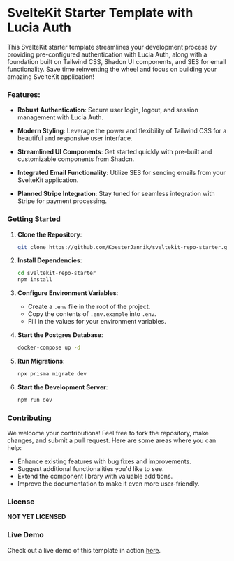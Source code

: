 # SvelteKit Starter Template with Lucia Auth

This SvelteKit starter template streamlines your development process by providing pre-configured authentication with Lucia Auth, along with a foundation built on Tailwind CSS, Shadcn UI components, and SES for email functionality. Save time reinventing the wheel and focus on building your amazing SvelteKit application!

### Features:

- **Robust Authentication**: Secure user login, logout, and session
  management with Lucia Auth.

- **Modern Styling**: Leverage the power and flexibility of Tailwind CSS for a beautiful and responsive user interface.

- **Streamlined UI Components**: Get started quickly with pre-built and customizable components from Shadcn.

- **Integrated Email Functionality**: Utilize SES for sending emails from your SvelteKit application.

- **Planned Stripe Integration**: Stay tuned for seamless integration with Stripe for payment processing.

### Getting Started

1. **Clone the Repository**:

   ```bash
   git clone https://github.com/KoesterJannik/sveltekit-repo-starter.git
   ```

2. **Install Dependencies**:

   ```bash
   cd sveltekit-repo-starter
   npm install
   ```

3. **Configure Environment Variables**:

   - Create a `.env` file in the root of the project.
   - Copy the contents of `.env.example` into `.env`.
   - Fill in the values for your environment variables.

4. **Start the Postgres Database**:

   ```bash
   docker-compose up -d
   ```

5. **Run Migrations**:

   ```bash
   npx prisma migrate dev
   ```

6. **Start the Development Server**:

   ```bash
   npm run dev
   ```

### Contributing

We welcome your contributions! Feel free to fork the repository, make changes, and submit a pull request. Here are some areas where you can help:

- Enhance existing features with bug fixes and improvements.
- Suggest additional functionalities you'd like to see.
- Extend the component library with valuable additions.
- Improve the documentation to make it even more user-friendly.

### License

**NOT YET LICENSED**

### Live Demo

Check out a live demo of this template in action [here](https://demo.koesterjannik.com).
